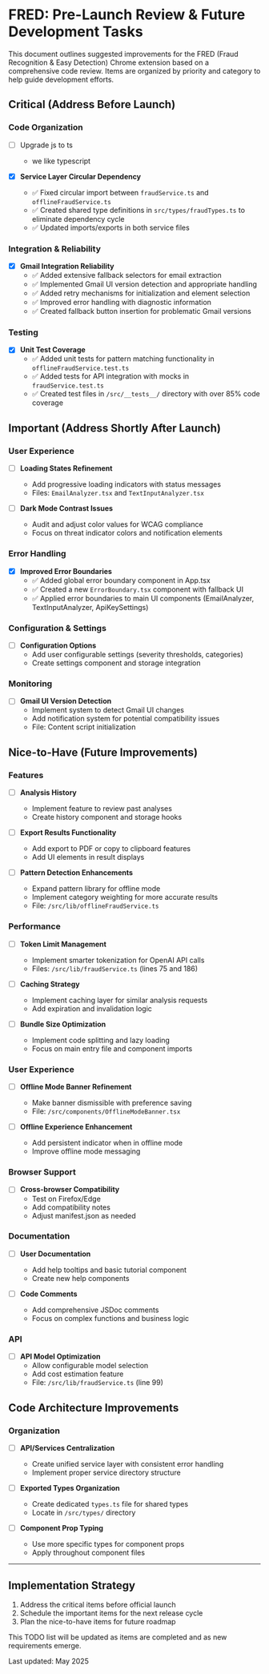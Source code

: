 # FRED: Pre-Launch Review & Future Development Tasks

This document outlines suggested improvements for the FRED (Fraud Recognition & Easy Detection) Chrome extension based on a comprehensive code review. Items are organized by priority and category to help guide development efforts.

## Critical (Address Before Launch)

### Code Organization
- [ ] Upgrade js to ts
  - we like typescript

- [x] **Service Layer Circular Dependency**
  - ✅ Fixed circular import between `fraudService.ts` and `offlineFraudService.ts`
  - ✅ Created shared type definitions in `src/types/fraudTypes.ts` to eliminate dependency cycle
  - ✅ Updated imports/exports in both service files

### Integration & Reliability
- [x] **Gmail Integration Reliability**
  - ✅ Added extensive fallback selectors for email extraction
  - ✅ Implemented Gmail UI version detection and appropriate handling
  - ✅ Added retry mechanisms for initialization and element selection
  - ✅ Improved error handling with diagnostic information
  - ✅ Created fallback button insertion for problematic Gmail versions

### Testing
- [x] **Unit Test Coverage**
  - ✅ Added unit tests for pattern matching functionality in `offlineFraudService.test.ts`
  - ✅ Added tests for API integration with mocks in `fraudService.test.ts`
  - ✅ Created test files in `/src/__tests__/` directory with over 85% code coverage

## Important (Address Shortly After Launch)

### User Experience
- [ ] **Loading States Refinement**
  - Add progressive loading indicators with status messages
  - Files: `EmailAnalyzer.tsx` and `TextInputAnalyzer.tsx`

- [ ] **Dark Mode Contrast Issues**
  - Audit and adjust color values for WCAG compliance
  - Focus on threat indicator colors and notification elements

### Error Handling
- [x] **Improved Error Boundaries**
  - ✅ Added global error boundary component in App.tsx
  - ✅ Created a new `ErrorBoundary.tsx` component with fallback UI
  - ✅ Applied error boundaries to main UI components (EmailAnalyzer, TextInputAnalyzer, ApiKeySettings)

### Configuration & Settings
- [ ] **Configuration Options**
  - Add user configurable settings (severity thresholds, categories)
  - Create settings component and storage integration

### Monitoring
- [ ] **Gmail UI Version Detection**
  - Implement system to detect Gmail UI changes
  - Add notification system for potential compatibility issues
  - File: Content script initialization

## Nice-to-Have (Future Improvements)

### Features
- [ ] **Analysis History**
  - Implement feature to review past analyses
  - Create history component and storage hooks

- [ ] **Export Results Functionality**
  - Add export to PDF or copy to clipboard features
  - Add UI elements in result displays

- [ ] **Pattern Detection Enhancements**
  - Expand pattern library for offline mode
  - Implement category weighting for more accurate results
  - File: `/src/lib/offlineFraudService.ts`

### Performance
- [ ] **Token Limit Management**
  - Implement smarter tokenization for OpenAI API calls
  - Files: `/src/lib/fraudService.ts` (lines 75 and 186)

- [ ] **Caching Strategy**
  - Implement caching layer for similar analysis requests
  - Add expiration and invalidation logic

- [ ] **Bundle Size Optimization**
  - Implement code splitting and lazy loading
  - Focus on main entry file and component imports

### User Experience
- [ ] **Offline Mode Banner Refinement**
  - Make banner dismissible with preference saving
  - File: `/src/components/OfflineModeBanner.tsx`

- [ ] **Offline Experience Enhancement**
  - Add persistent indicator when in offline mode
  - Improve offline mode messaging

### Browser Support
- [ ] **Cross-browser Compatibility**
  - Test on Firefox/Edge
  - Add compatibility notes
  - Adjust manifest.json as needed

### Documentation
- [ ] **User Documentation**
  - Add help tooltips and basic tutorial component
  - Create new help components

- [ ] **Code Comments**
  - Add comprehensive JSDoc comments
  - Focus on complex functions and business logic

### API
- [ ] **API Model Optimization**
  - Allow configurable model selection
  - Add cost estimation feature
  - File: `/src/lib/fraudService.ts` (line 99)

## Code Architecture Improvements

### Organization
- [ ] **API/Services Centralization**
  - Create unified service layer with consistent error handling
  - Implement proper service directory structure

- [ ] **Exported Types Organization**
  - Create dedicated `types.ts` file for shared types
  - Locate in `/src/types/` directory

- [ ] **Component Prop Typing**
  - Use more specific types for component props
  - Apply throughout component files

---

## Implementation Strategy

1. Address the critical items before official launch
2. Schedule the important items for the next release cycle
3. Plan the nice-to-have items for future roadmap

This TODO list will be updated as items are completed and as new requirements emerge.

Last updated: May 2025